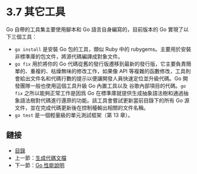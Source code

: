 # 3.7 其它工具

Go 自帶的工具集主要使用腳本和 Go 語言自身編寫的，目前版本的 Go 實現了以下三個工具：

- `go install` 是安裝 Go 包的工具，類似 Ruby 中的 rubygems。主要用於安裝非標準庫的包文件，將源代碼編譯成對象文件。
- `go fix` 用於將你的 Go 代碼從舊的發行版遷移到最新的發行版，它主要負責簡單的、重複的、枯燥無味的修改工作，如果像 API 等複雜的函數修改，工具則會給出文件名和代碼行數的提示以便讓開發人員快速定位並升級代碼。Go 開發團隊一般也使用這個工具升級 Go 內置工具以及 谷歌內部項目的代碼。`go fix` 之所以能夠正常工作是因爲 Go 在標準庫就提供生成抽象語法樹和通過抽象語法樹對代碼進行還原的功能。該工具會嘗試更新當前目錄下的所有 Go 源文件，並在完成代碼更新後在控制檯輸出相關的文件名稱。
- `go test` 是一個輕量級的單元測試框架（第 13 章）。

## 鏈接

- [目錄](directory.md)
- 上一節：[生成代碼文檔](03.6.md)
- 下一節：[Go 性能說明](03.8.md)

